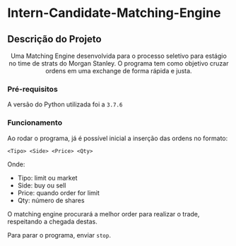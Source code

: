 # Intern-Candidate-Matching-Engine

## Descrição do Projeto
<p align="center">Uma Matching Engine desenvolvida para o processo seletivo para estágio no time de strats do Morgan Stanley. O programa tem como objetivo cruzar ordens em uma exchange de forma rápida e justa.</p>

### Pré-requisitos
A versão do Python utilizada foi a `3.7.6`

### Funcionamento
Ao rodar o programa, já é possível inicial a inserção das ordens no formato:

`<Tipo> <Side> <Price> <Qty>`

Onde:
- Tipo: limit ou market
- Side: buy ou sell
- Price: quando order for limit
- Qty: número de shares

O matching engine procurará a melhor order para realizar o trade, respeitando a chegada destas.

Para parar o programa, enviar `stop`.
